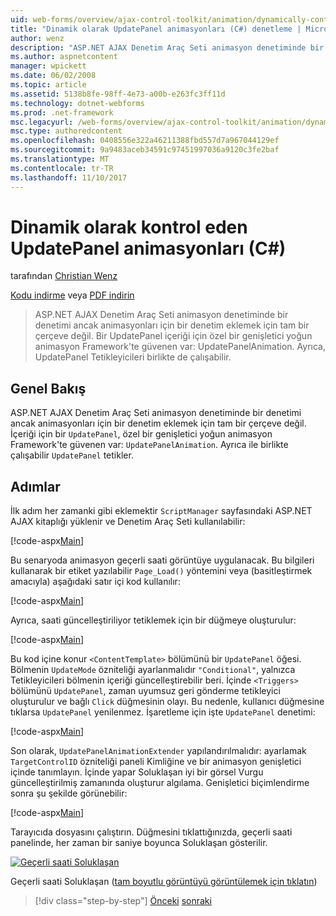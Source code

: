 ```yaml
---
uid: web-forms/overview/ajax-control-toolkit/animation/dynamically-controlling-updatepanel-animations-cs
title: "Dinamik olarak UpdatePanel animasyonları (C#) denetleme | Microsoft Docs"
author: wenz
description: "ASP.NET AJAX Denetim Araç Seti animasyon denetiminde bir denetimi ancak animasyonları için bir denetim eklemek için tam bir çerçeve değil. İçeriği için bir..."
ms.author: aspnetcontent
manager: wpickett
ms.date: 06/02/2008
ms.topic: article
ms.assetid: 5138b8fe-98ff-4e73-a00b-e263fc3ff11d
ms.technology: dotnet-webforms
ms.prod: .net-framework
msc.legacyurl: /web-forms/overview/ajax-control-toolkit/animation/dynamically-controlling-updatepanel-animations-cs
msc.type: authoredcontent
ms.openlocfilehash: 0408556e322a46211388fbd557d7a967044129ef
ms.sourcegitcommit: 9a9483aceb34591c97451997036a9120c3fe2baf
ms.translationtype: MT
ms.contentlocale: tr-TR
ms.lasthandoff: 11/10/2017
---
```

<a name="dynamically-controlling-updatepanel-animations-c"></a>Dinamik olarak kontrol eden UpdatePanel animasyonları (C#)
====================
tarafından [Christian Wenz](https://github.com/wenz)

[Kodu indirme](http://download.microsoft.com/download/9/3/f/93f8daea-bebd-4821-833b-95205389c7d0/UpdatePanelAnimation2.cs.zip) veya [PDF indirin](http://download.microsoft.com/download/b/6/a/b6ae89ee-df69-4c87-9bfb-ad1eb2b23373/updatepanelanimation2CS.pdf)

> ASP.NET AJAX Denetim Araç Seti animasyon denetiminde bir denetimi ancak animasyonları için bir denetim eklemek için tam bir çerçeve değil. Bir UpdatePanel içeriği için özel bir genişletici yoğun animasyon Framework'te güvenen var: UpdatePanelAnimation. Ayrıca, UpdatePanel Tetikleyicileri birlikte de çalışabilir.


## <a name="overview"></a>Genel Bakış

ASP.NET AJAX Denetim Araç Seti animasyon denetiminde bir denetimi ancak animasyonları için bir denetim eklemek için tam bir çerçeve değil. İçeriği için bir `UpdatePanel`, özel bir genişletici yoğun animasyon Framework'te güvenen var: `UpdatePanelAnimation`. Ayrıca ile birlikte çalışabilir `UpdatePanel` tetikler.

## <a name="steps"></a>Adımlar

İlk adım her zamanki gibi eklemektir `ScriptManager` sayfasındaki ASP.NET AJAX kitaplığı yüklenir ve Denetim Araç Seti kullanılabilir:


[!code-aspx[Main](dynamically-controlling-updatepanel-animations-cs/samples/sample1.aspx)]

Bu senaryoda animasyon geçerli saati görüntüye uygulanacak. Bu bilgileri kullanarak bir etiket yazılabilir `Page_Load()` yöntemini veya (basitleştirmek amacıyla) aşağıdaki satır içi kod kullanılır:


[!code-aspx[Main](dynamically-controlling-updatepanel-animations-cs/samples/sample2.aspx)]

Ayrıca, saati güncelleştiriliyor tetiklemek için bir düğmeye oluşturulur:


[!code-aspx[Main](dynamically-controlling-updatepanel-animations-cs/samples/sample3.aspx)]

Bu kod içine konur `<ContentTemplate>` bölümünü bir `UpdatePanel` öğesi. Bölmenin `UpdateMode` özniteliği ayarlanmalıdır `"Conditional"`, yalnızca Tetikleyicileri bölmenin içeriği güncelleştirebilir beri. İçinde `<Triggers>` bölümünü `UpdatePanel`, zaman uyumsuz geri gönderme tetikleyici oluşturulur ve bağlı `Click` düğmesinin olayı. Bu nedenle, kullanıcı düğmesine tıklarsa `UpdatePanel` yenilenmez. İşaretleme için işte `UpdatePanel` denetimi:


[!code-aspx[Main](dynamically-controlling-updatepanel-animations-cs/samples/sample4.aspx)]

Son olarak, `UpdatePanelAnimationExtender` yapılandırılmalıdır: ayarlamak `TargetControlID` özniteliği paneli Kimliğine ve bir animasyon genişletici içinde tanımlayın. İçinde yapar Soluklaşan iyi bir görsel Vurgu güncelleştirilmiş zamanında oluşturur algılama. Genişletici biçimlendirme sonra şu şekilde görünebilir:


[!code-aspx[Main](dynamically-controlling-updatepanel-animations-cs/samples/sample5.aspx)]

Tarayıcıda dosyasını çalıştırın. Düğmesini tıklattığınızda, geçerli saati panelinde, her zaman bir saniye boyunca Soluklaşan gösterilir.


[![Geçerli saati Soluklaşan](dynamically-controlling-updatepanel-animations-cs/_static/image2.png)](dynamically-controlling-updatepanel-animations-cs/_static/image1.png)

Geçerli saati Soluklaşan ([tam boyutlu görüntüyü görüntülemek için tıklatın](dynamically-controlling-updatepanel-animations-cs/_static/image3.png))

>[!div class="step-by-step"]
[Önceki](animating-an-updatepanel-control-cs.md)
[sonraki](adding-animation-to-a-control-vb.md)
